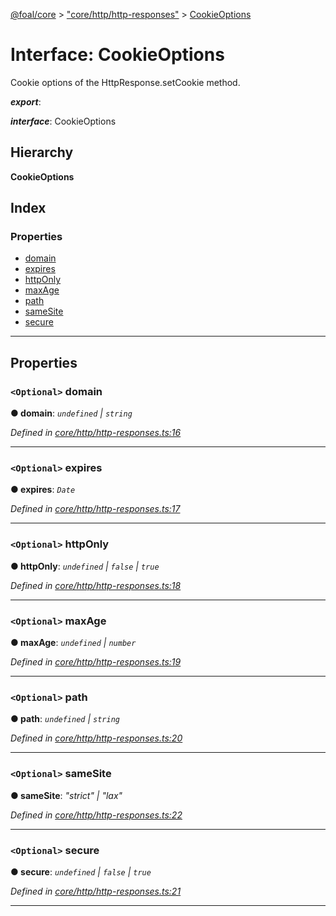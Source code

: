 [@foal/core](../README.md) > ["core/http/http-responses"](../modules/_core_http_http_responses_.md) > [CookieOptions](../interfaces/_core_http_http_responses_.cookieoptions.md)

# Interface: CookieOptions

Cookie options of the HttpResponse.setCookie method.

*__export__*: 

*__interface__*: CookieOptions

## Hierarchy

**CookieOptions**

## Index

### Properties

* [domain](_core_http_http_responses_.cookieoptions.md#domain)
* [expires](_core_http_http_responses_.cookieoptions.md#expires)
* [httpOnly](_core_http_http_responses_.cookieoptions.md#httponly)
* [maxAge](_core_http_http_responses_.cookieoptions.md#maxage)
* [path](_core_http_http_responses_.cookieoptions.md#path)
* [sameSite](_core_http_http_responses_.cookieoptions.md#samesite)
* [secure](_core_http_http_responses_.cookieoptions.md#secure)

---

## Properties

<a id="domain"></a>

### `<Optional>` domain

**● domain**: *`undefined` \| `string`*

*Defined in [core/http/http-responses.ts:16](https://github.com/FoalTS/foal/blob/cf326d07/packages/core/src/core/http/http-responses.ts#L16)*

___
<a id="expires"></a>

### `<Optional>` expires

**● expires**: *`Date`*

*Defined in [core/http/http-responses.ts:17](https://github.com/FoalTS/foal/blob/cf326d07/packages/core/src/core/http/http-responses.ts#L17)*

___
<a id="httponly"></a>

### `<Optional>` httpOnly

**● httpOnly**: *`undefined` \| `false` \| `true`*

*Defined in [core/http/http-responses.ts:18](https://github.com/FoalTS/foal/blob/cf326d07/packages/core/src/core/http/http-responses.ts#L18)*

___
<a id="maxage"></a>

### `<Optional>` maxAge

**● maxAge**: *`undefined` \| `number`*

*Defined in [core/http/http-responses.ts:19](https://github.com/FoalTS/foal/blob/cf326d07/packages/core/src/core/http/http-responses.ts#L19)*

___
<a id="path"></a>

### `<Optional>` path

**● path**: *`undefined` \| `string`*

*Defined in [core/http/http-responses.ts:20](https://github.com/FoalTS/foal/blob/cf326d07/packages/core/src/core/http/http-responses.ts#L20)*

___
<a id="samesite"></a>

### `<Optional>` sameSite

**● sameSite**: *"strict" \| "lax"*

*Defined in [core/http/http-responses.ts:22](https://github.com/FoalTS/foal/blob/cf326d07/packages/core/src/core/http/http-responses.ts#L22)*

___
<a id="secure"></a>

### `<Optional>` secure

**● secure**: *`undefined` \| `false` \| `true`*

*Defined in [core/http/http-responses.ts:21](https://github.com/FoalTS/foal/blob/cf326d07/packages/core/src/core/http/http-responses.ts#L21)*

___

